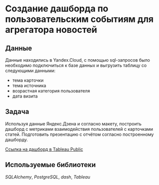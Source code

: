 # Создание дашборда по пользовательским событиям для агрегатора новостей

## Данные

Данные находились в Yandex.Cloud, с помощью sql-запросов было необходимо подключиться к базе данных и выгрузить таблицу со следующими данными:
- тема карточки
- тема источника
- возрастная категория пользователя
- дата визита


## Задача

Используя данные Яндекс.Дзена и согласно макету, построить дашборд с метриками взаимодействия пользователей с карточками статей. Подготовить презентацию с отчётом согласно построенному дашборду.

[Ссылка на дашборд в Tableau Public](https://public.tableau.com/app/profile/maria.kudryavtseva/viz/YandexDzenProject_Kudryavtseva/_) 

## Используемые библиотеки
*SQLAlchemy*, *PostgreSQL*, *dash*, *Tableau*